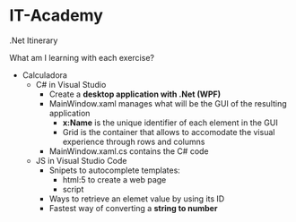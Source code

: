 # IT-Academy
.Net Itinerary

What am I learning with each exercise?

- Calculadora
	- C# in Visual Studio
		- Create a <strong>desktop application with .Net (WPF)</strong>
		- MainWindow.xaml manages what will be the GUI of the resulting application
			- <strong>x:Name</strong> is the unique identifier of each element in the GUI
			- Grid is the container that allows to accomodate the visual experience through rows and columns
		- MainWindow.xaml.cs contains the C# code
	- JS in Visual Studio Code
		- Snipets to autocomplete templates:
			- html:5 to create a web page
			- script
		- Ways to retrieve an elemet value by using its ID
		- Fastest way of converting a <strong>string to number</strong>
